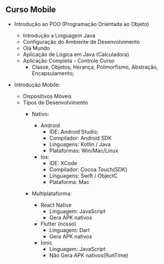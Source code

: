 ## Curso Mobile
- Introdução ao POO (Programação Orientada ao Objeto)
    - Introdução a Linguagem Java
    - Configuração do Ambiente de Desenvolvimento
    - Olá Mundo
    - Aplicação de Lógica em Java (Calculadora)
    - Aplicação Completa - Controle Curso
        - Classe, Objetos, Herança, Polimorfismo, Abstração, Encapsulamento;

- Introdução Mobile:
    - Dispositivos Móveis
    - Tipos de Desenvolvimento
        - Nativo:
            - Android 
                - IDE: Android Studio;
                - Compilador: Android SDK
                - Linguagens: Kotlin / Java
                - Plataformas: Win/Mac/Linux
            - Ios:
                - IDE: XCode
                - Compilador: Cocoa Touch(SDK)
                - Linguagens: Swift / ObjectC
                - Plataforma: Mac

        - Multiplataforma:
            - React Native
                - Linguagem: JavaScript
                - Gera APK nativos
            - Flutter (nosso)
                - Linguagem: Dart 
                - Gera APK nativos
            - Ionic
                - Linguagem: JavaScript
                - Não Gera APK nativos(RunTime)   